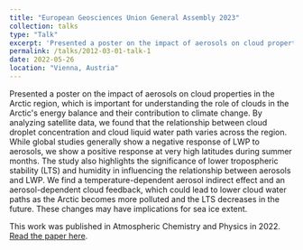 ```yaml
---
title: "European Geosciences Union General Assembly 2023"
collection: talks
type: "Talk"
excerpt: 'Presented a poster on the impact of aerosols on cloud properties in the Arctic region, which is important for understanding the role of clouds in the Arctic's energy balance and their contribution to climate change.'
permalink: /talks/2012-03-01-talk-1
date: 2022-05-26
location: "Vienna, Austria"
---
```


Presented a poster on the impact of aerosols on cloud properties in the Arctic region, which is important for understanding the role of clouds in the Arctic's energy balance and their contribution to climate change. By analyzing satellite data, we found that the relationship between cloud droplet concentration and cloud liquid water path varies across the region. While global studies generally show a negative response of LWP to aerosols, we show a positive response at very high latitudes during summer months. The study also highlights the significance of lower tropospheric stability (LTS) and humidity in influencing the relationship between aerosols and LWP. We find a temperature-dependent aerosol indirect effect and an aerosol-dependent cloud feedback, which could lead to lower cloud water paths as the Arctic becomes more polluted and the LTS decreases in the future. These changes may have implications for sea ice extent. 

This work was published in Atmospheric Chemistry and Physics in 2022. [Read the paper here](https://acp.copernicus.org/articles/22/5743/2022/acp-22-5743-2022.html).
